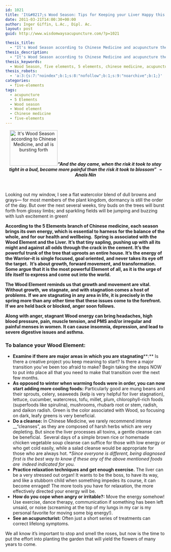 ```yaml
---
id: 1021
title: 'It&#8217;s Wood Season: Tips for Keeping your Liver Happy this Spring'
date: 2011-03-21T14:00:30+00:00
author: Inger Giffin, L.Ac., Dipl. Ac.
layout: post
guid: http://www.wisdomwaysacupuncture.com/?p=1021

thesis_title:
  - "It's Wood Season according to Chinese Medicine and acupuncture theory: Tips for Keeping your Liver Happy this Spring"
thesis_description:
  - "It's Wood Season according to Chinese Medicine and acupuncture theory: Tips for Keeping your Liver Happy this Spring!"
thesis_keywords:
  - Wood Season, five elements, 5 elements, chinese medicine, acupuncture
thesis_robots:
  - 'a:3:{s:7:"noindex";b:1;s:8:"nofollow";b:1;s:9:"noarchive";b:1;}'
categories:
  - five-elements
tags:
  - acupuncture
  - 5 Elements
  - Wood season
  - Wood element
  - Chinese medicine
  - five-elements
---
```

<p style="text-align: center;">
  <a href="http://www.wisdomwaysacupuncture.com/wp-content/uploads/2011/04/sapling.jpg"><img class="size-thumbnail wp-image-1022 alignleft" title="Sapling in Spring" alt="It's Wood Season according to Chinese Medicine, and all is bursting forth" src="http://www.wisdomwaysacupuncture.com/wp-content/uploads/2011/04/sapling-150x112.jpg" width="150" height="112" srcset="http://www.wisdomwaysacupuncture.com/wp-content/uploads/2011/04/sapling-150x112.jpg 150w, http://www.wisdomwaysacupuncture.com/wp-content/uploads/2011/04/sapling.jpg 259w" sizes="(max-width: 150px) 100vw, 150px" /></a><strong><em>“And the day came, when the risk it took to stay tight in a bud, became more painful than the risk it took to blossom”   – Anaïs Nin</em></strong>
</p>

&nbsp;

Looking out my window, I see a flat watercolor blend of dull browns and grays— for most members of the plant kingdom, dormancy is still the order of the day. But over the next several weeks, tiny buds on the trees will burst forth from glossy limbs; and sparkling fields will be jumping and buzzing with lush excitement in green!

**According to the 5 Elements branch of Chinese medicine, each season brings its own energy, which is essential to harness for the balance of the whole, and for our health and wellbeing.  Spring is associated with the Wood Element and the Liver.** **It’s that tiny sapling, pushing up with all its might and against all odds through the crack in the cement. It’s the powerful trunk of the tree that uproots an entire house. It’s the energy of the Warrior&#8211;it is single focused, goal oriented, and never takes its eye off the target.  It’s about growth, forward movement, and transformation. Some argue that it is the most powerful Element of all, as it is the urge of life itself to express and come out into the world.**

**The Wood Element reminds us that growth and movement are vital. Without growth, we stagnate, and with stagnation comes a host of problems. If we are stagnating in any area in life, it is precisely in the spring more than any other time that these issues come to the forefront.  If we are held back or blocked, anger soon follows.**

**Along with anger, stagnant Wood energy can bring headaches, high blood pressure, pain, muscle tension, and PMS and/or irregular and painful menses in women. It can cause insomnia, depression, and lead to severe digestive issues and asthma.**

### To balance your Wood Element:

  * **Examine if there are major areas in which you are stagnating****:** Is there a creative project you keep meaning to start? Is there a major transition you’ve been too afraid to make? Begin taking the steps NOW to put into place all that you need to make that transition over the next few months.
  * **As opposed to winter when warming foods were in order, you can now start adding more cooling foods:** Particularly good are mung beans and their sprouts, celery, seaweeds (kelp is very helpful for liver stagnation), lettuce, cucumber, watercress, tofu, millet, plum, chlorophyll-rich foods (superfoods like spirulina), mushrooms, rhubarb root or stem, radish, and daikon radish. Green is the color associated with Wood, so focusing on dark, leafy greens is very beneficial.
  * **Do a cleanse:** In Chinese Medicine, we rarely recommend intense __“cleanses”, as they are composed of harsh herbs which are very depleting. But since the liver processes all toxins, a gentle cleanse can be beneficial.  Several days of a simple brown rice or homemade chicken vegetable soup cleanse can suffice for those with low energy or who get cold easily, while a salad cleanse would be appropriate for those who are always hot. *_Since everyone is different, being diagnosed first is the best way to know if these any of the above mentioned foods are  indeed indicated for you._
  * **Practice relaxation techniques and get enough exercise.** The liver can be a very stressed out organ! It wants to be the boss, to have its way, and like a stubborn child when something impedes its course, it can become enraged! The more tools you have for relaxation, the more effectively directed your energy will be.
  * **How do you cope when angry or irritable?:** Move the energy somehow! Use exercise, dance therapy, communication if something has been left unsaid, or noise (screaming at the top of my lungs in my car is my personal favorite for moving some big energy!).
  * **See an acupuncturist:** Often just a short series of treatments can correct lifelong symptoms.

We all know it’s important to stop and smell the roses, but now is the time to put the effort into planting the garden that will yield the flowers of many years to come.